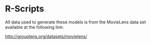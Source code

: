 # R-Scripts
All data used to generate these models is from the MovieLens data set available at the following link:

http://grouplens.org/datasets/movielens/
